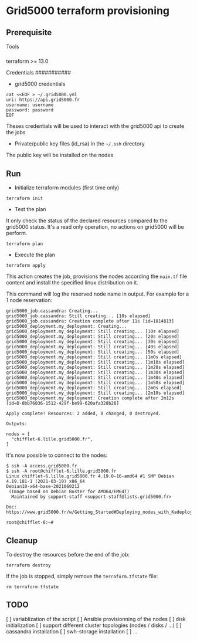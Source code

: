 Grid5000 terraform provisioning
===============================

Prerequisite
------------

Tools
#####

terraform >= 13.0

Credentials
###########

* grid5000 credentials
```
cat <<EOF > ~/.grid5000.yml
uri: https://api.grid5000.fr
username: username
password: password
EOF
```
Theses credentials will be used to interact with the grid5000 api to create the jobs

* Private/public key files (id_rsa) in the `~/.ssh` directory
  
The public key will be installed on the nodes

Run
---

* Initialize terraform modules (first time only)
```
terraform init
```

* Test the plan

It only check the status of the declared resources compared to the grid5000 status. 
It's a read only operation, no actions on grid5000 will be perform.

```
terraform plan
```

* Execute the plan

```
terraform apply
```

This action creates the job, provisions the nodes according the `main.tf` file content and install the specified linux distribution on it.

This command will log the reserved node name in output.
For example for a 1 node reservation:

```
grid5000_job.cassandra: Creating...
grid5000_job.cassandra: Still creating... [10s elapsed]
grid5000_job.cassandra: Creation complete after 11s [id=1814813]
grid5000_deployment.my_deployment: Creating...
grid5000_deployment.my_deployment: Still creating... [10s elapsed]
grid5000_deployment.my_deployment: Still creating... [20s elapsed]
grid5000_deployment.my_deployment: Still creating... [30s elapsed]
grid5000_deployment.my_deployment: Still creating... [40s elapsed]
grid5000_deployment.my_deployment: Still creating... [50s elapsed]
grid5000_deployment.my_deployment: Still creating... [1m0s elapsed]
grid5000_deployment.my_deployment: Still creating... [1m10s elapsed]
grid5000_deployment.my_deployment: Still creating... [1m20s elapsed]
grid5000_deployment.my_deployment: Still creating... [1m30s elapsed]
grid5000_deployment.my_deployment: Still creating... [1m40s elapsed]
grid5000_deployment.my_deployment: Still creating... [1m50s elapsed]
grid5000_deployment.my_deployment: Still creating... [2m0s elapsed]
grid5000_deployment.my_deployment: Still creating... [2m10s elapsed]
grid5000_deployment.my_deployment: Creation complete after 2m12s [id=D-0bb76036-1512-429f-be99-620afa328b26]

Apply complete! Resources: 2 added, 0 changed, 0 destroyed.

Outputs:

nodes = [
  "chifflet-6.lille.grid5000.fr",
]
```
It's now possible to connect to the nodes:
```
$ ssh -A access.grid5000.fr
$ ssh -A root@chifflet-6.lille.grid5000.fr
Linux chifflet-6.lille.grid5000.fr 4.19.0-16-amd64 #1 SMP Debian 4.19.181-1 (2021-03-19) x86_64
Debian10-x64-base-2021060212
 (Image based on Debian Buster for AMD64/EM64T)
  Maintained by support-staff <support-staff@lists.grid5000.fr>

Doc: https://www.grid5000.fr/w/Getting_Started#Deploying_nodes_with_Kadeploy

root@chifflet-6:~#
```

Cleanup
-------

To destroy the resources before the end of the job:

```
terraform destroy
```

If the job is stopped, simply remove the `terraform.tfstate` file:
```
rm terraform.tfstate
```

## TODO

[ ] variablization of the script
[ ] Ansible provisionning of the nodes
[ ] disk initialization
[ ] support different cluster topologies (nodes / disks / ...)
[ ] cassandra installation
[ ] swh-storage installation
[ ] ...
